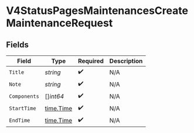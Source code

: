 # V4StatusPagesMaintenancesCreateMaintenanceRequest


## Fields

| Field                                     | Type                                      | Required                                  | Description                               |
| ----------------------------------------- | ----------------------------------------- | ----------------------------------------- | ----------------------------------------- |
| `Title`                                   | *string*                                  | :heavy_check_mark:                        | N/A                                       |
| `Note`                                    | *string*                                  | :heavy_check_mark:                        | N/A                                       |
| `Components`                              | []*int64*                                 | :heavy_check_mark:                        | N/A                                       |
| `StartTime`                               | [time.Time](https://pkg.go.dev/time#Time) | :heavy_check_mark:                        | N/A                                       |
| `EndTime`                                 | [time.Time](https://pkg.go.dev/time#Time) | :heavy_check_mark:                        | N/A                                       |